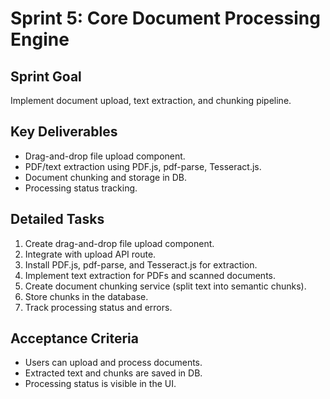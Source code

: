 # Sprint 5: Core Document Processing Engine

## Sprint Goal

Implement document upload, text extraction, and chunking pipeline.

## Key Deliverables

- Drag-and-drop file upload component.
- PDF/text extraction using PDF.js, pdf-parse, Tesseract.js.
- Document chunking and storage in DB.
- Processing status tracking.

## Detailed Tasks

1. Create drag-and-drop file upload component.
2. Integrate with upload API route.
3. Install PDF.js, pdf-parse, and Tesseract.js for extraction.
4. Implement text extraction for PDFs and scanned documents.
5. Create document chunking service (split text into semantic chunks).
6. Store chunks in the database.
7. Track processing status and errors.

## Acceptance Criteria

- Users can upload and process documents.
- Extracted text and chunks are saved in DB.
- Processing status is visible in the UI.
